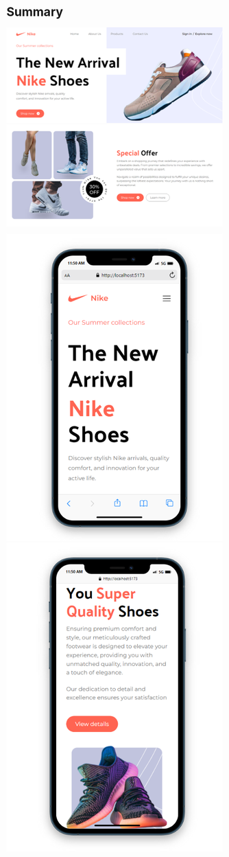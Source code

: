 # Summary

![hero](./docs/Screenshot%20(30).png)
![special offer](./docs/Screenshot%20(32).png)

![mobile hero](./docs/Screenshot%20(31).png)
![mobile hero](./docs/Screenshot%20(33).png)
